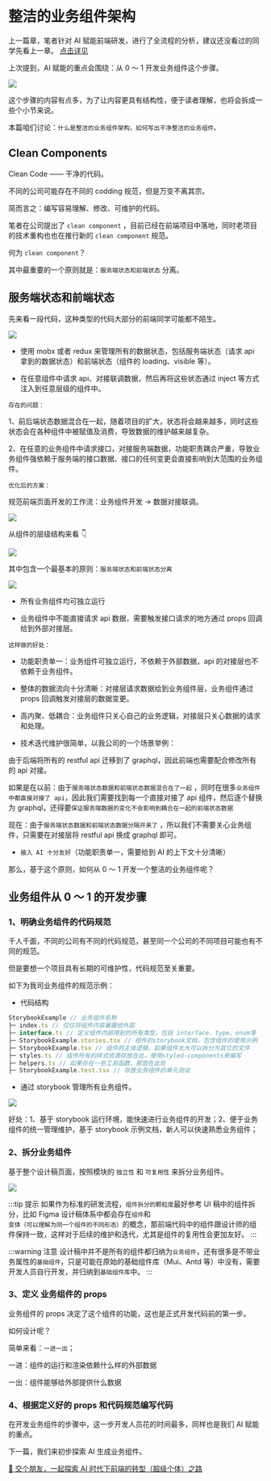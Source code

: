 # 整洁的业务组件架构

上一篇章，笔者针对 AI 赋能前端研发，进行了全流程的分析，建议还没看过的同学先看上一章。 [点击详见](/guide/getting-started/market-research)

上次提到，AI 赋能的重点会围绕：从 0 ～ 1 开发业务组件这个步骤。

![](https://lvjishupai.oss-cn-beijing.aliyuncs.com/20240429071846.png)

这个步骤的内容有点多，为了让内容更具有结构性，便于读者理解，也将会拆成一些个小节来说。

本篇咱们讨论：`什么是整洁的业务组件架构，如何写出干净整洁的业务组件。`

## Clean Components

Clean Code —— 干净的代码。

不同的公司可能存在不同的 codding 规范，但是万变不离其宗。

简而言之：编写容易理解、修改、可维护的代码。

笔者在公司提出了 `clean component` ，目前已经在前端项目中落地，同时老项目的技术重构也也在推行新的 `clean component` 规范。

何为 `clean component`？

其中最重要的一个原则就是：`服务端状态和前端状态` 分离。

## 服务端状态和前端状态

先来看一段代码，这种类型的代码大部分的前端同学可能都不陌生。

![](https://lvjishupai.oss-cn-beijing.aliyuncs.com/20240420215549.png)

- 使用 mobx 或者 redux 来管理所有的数据状态，包括服务端状态（请求 api 拿到的数据状态）和前端状态（组件的 loading、visible 等）。

- 在任意组件中请求 api、对接联调数据，然后再将这些状态通过 inject 等方式注入到任意层级的组件中。

`存在的问题：`

1、前后端状态数据混合在一起，随着项目的扩大，状态将会越来越多，同时这些状态会在各种组件中被赋值及消费，导致数据的维护越来越复杂。

2、在任意的业务组件中请求接口，对接服务端数据，功能职责耦合严重，导致业务组件强依赖于服务端的接口数据、接口的任何变更会直接影响到大范围的业务组件。

`优化后的方案：`

规范前端页面开发的工作流：业务组件开发 -> 数据对接联调。

![](https://lvjishupai.oss-cn-beijing.aliyuncs.com/20240428083634.png)

从组件的层级结构来看 👇

![](https://lvjishupai.oss-cn-beijing.aliyuncs.com/20240504143000.png)

其中包含一个最基本的原则：`服务端状态和前端状态分离`

![](https://lvjishupai.oss-cn-beijing.aliyuncs.com/20240429062204.png)

- 所有业务组件均可独立运行

- 业务组件中不能直接请求 api 数据，需要触发接口请求的地方通过 props 回调给到外部对接层。

`这样做的好处：`

- 功能职责单一：业务组件可独立运行，不依赖于外部数据，api 的对接层也不依赖于业务组件。

- 整体的数据流向十分清晰：对接层请求数据给到业务组件层，业务组件通过 props 回调触发对接层的数据变更。

- 高内聚、低耦合：业务组件只关心自己的业务逻辑，对接层只关心数据的请求和处理。

- 技术迭代维护很简单，以我公司的一个场景举例：

由于后端将所有的 restful api 迁移到了 graphql，因此前端也需要配合修改所有的 api 对接。

如果是在以前：由于`服务端状态数据和前端状态数据混合在了一起` ，同时在很多`业务组件中都直接对接了 api`，因此我们需要找到每一个直接对接了 api 组件，然后逐个替换为 graphql，还得要`保证服务端数据的变化不会影响到耦合在一起的前端状态数据`

现在：由于`服务端状态数据和前端状态数据分隔开来了` ，所以我们不需要关心业务组件，只需要在对接层将 restful api 换成 graphql 即可。

- `接入 AI 十分友好`（功能职责单一，需要给到 AI 的上下文十分清晰）

那么，基于这个原则，如何从 0 ～ 1 开发一个整洁的业务组件呢？

## 业务组件从 0 ～ 1 的开发步骤

### 1、明确业务组件的代码规范

千人千面，不同的公司有不同的代码规范，甚至同一个公司的不同项目可能也有不同的规范。

但是要想一个项目具有长期的可维护性，代码规范至关重要。

如下为我司业务组件的规范示例：

- 代码结构

```ts
StorybookExample // 业务组件名称
├─ index.ts // 仅仅将组件内容暴露给外部
├─ interface.ts // 定义组件内部用到的所有类型，包括 interface、type、enum等
├─ StorybookExample.stories.tsx // 组件的storybook文档，包含组件的使用示例
├─ StorybookExample.tsx // 组件的主体逻辑，如果组件太大可以拆分为其它的文件
├─ styles.ts // 组件所有的样式资源存放在此，使用styled-components来编写
├─ helpers.ts // 如果存在一些工具函数，那放在此处
├─ StorybookExample.test.tsx // 存放业务组件的单元测试
```

- 通过 storybook 管理所有业务组件。

![](https://lvjishupai.oss-cn-beijing.aliyuncs.com/20240429063554.png)

好处：1、基于 storybook 运行环境，能快速进行业务组件的开发；2、便于业务组件的统一管理维护，基于 storybook 示例文档，新人可以快速熟悉业务组件；

### 2、拆分业务组件

基于整个设计稿页面，按照模块的 `独立性` 和 `可复用性` 来拆分业务组件。

![](https://lvjishupai.oss-cn-beijing.aliyuncs.com/20240429064903.png)

:::tip 提示
如果作为标准的研发流程，`组件拆分的颗粒度`最好参考 UI 稿中的组件拆分，比如 Figma 设计稿体系中都会存在`组件`和`变体（可以理解为同一个组件的不同形态）`的概念，那前端代码中的组件跟设计师的组件保持一致，这样对于后续的维护和迭代，尤其是组件的复用性会更加友好。
:::

:::warning 注意
设计稿中并不是所有的组件都归纳为`业务组件`，还有很多是不带业务属性的`基础组件`，只是可能在原始的基础组件库（Mui、Antd 等）中没有，需要开发人员自行开发，并归纳到`基础组件库`中。
:::

### 3、定义 业务组件的 props

业务组件的 props 决定了这个组件的功能，这也是正式开发代码前的第一步。

如何设计呢？

简单来看：`一进一出`；

一进：组件的运行和渲染依赖什么样的外部数据

一出：组件能够给外部提供什么数据

### 4、根据定义好的 props 和代码规范编写代码

在开发业务组件的步骤中，这一步开发人员花的时间最多，同样也是我们 AI 赋能的重点。

下一篇，我们来初步探索 AI 生成业务组件。

[👬 交个朋友，一起探索 AI 时代下前端的转型（超级个体）之路](/me)
